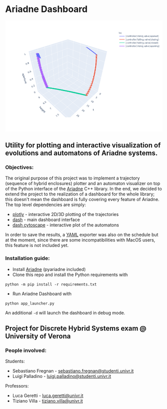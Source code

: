 # Ariadne Dashboard

![alt text](doc_imgs/evolution_3d_plot.png)

## Utility for plotting and interactive visualization of evolutions and automatons of Ariadne systems.

### Objectives:
The original purpose of this project was to implement a trajectory (sequence of hybrid enclosures) plotter and an automaton visualizer on top of the Python 
interface of the [Ariadne](https://github.com/ariadne-cps/ariadne) C++ library.
In the end, we decided to extend the project to the realization of a dashboard for the whole library; this doesn't mean the dashboard is fully covering 
every feature of Ariadne. The top level dependencies are simply:
- [plotly](https://plotly.com/) - interactive 2D/3D plotting of the trajectories
- [dash](https://dash.plotly.com/) - main dashboard interface
- [dash cytoscape](https://dash.plotly.com/cytoscape) - interactive plot of the automatons

In order to save the results, a [YAML](https://yaml.org/) exporter was also on the schedule but at the moment, since there are some incompatibilities with 
MacOS users, this feature is not included yet.


### Installation guide:
- Install [Ariadne](https://www.ariadne-cps.org/installation/) (pyariadne included)
- Clone this repo and install the Python requirements with
```
python -m pip install -r requirements.txt
```
- Run Ariadne Dashboard with
```
python app_launcher.py
```
An additional `-d` will launch the dashboard in debug mode.



## Project for Discrete Hybrid Systems exam @ University of Verona

### People involved:
Students:
- Sebastiano Fregnan - sebastiano.fregnan@studenti.univr.it
- Luigi Palladino - luigi.palladino@studenti.univr.it

Professors:
- Luca Geretti - luca.geretti@univr.it
- Tiziano Villa - tiziano.villa@univr.it
